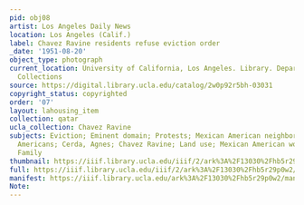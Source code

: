 ```yaml
---
pid: obj08
artist: Los Angeles Daily News
location: Los Angeles (Calif.)
label: Chavez Ravine residents refuse eviction order
_date: '1951-08-20'
object_type: photograph
current_location: University of California, Los Angeles. Library. Department of Special
  Collections
source: https://digital.library.ucla.edu/catalog/2w0p92r5bh-03031
copyright_status: copyrighted
order: '07'
layout: lahousing_item
collection: qatar
ucla_collection: Chavez Ravine
subjects: Eviction; Eminent domain; Protests; Mexican American neighborhoods; Mexican
  Americans; Cerda, Agnes; Chavez Ravine; Land use; Mexican American women; Aréchiga
  Family
thumbnail: https://iiif.library.ucla.edu/iiif/2/ark%3A%2F13030%2Fhb5r29p0w2/full/250,/0/default.jpg
full: https://iiif.library.ucla.edu/iiif/2/ark%3A%2F13030%2Fhb5r29p0w2/full/full/0/default.jpg
manifest: https://iiif.library.ucla.edu/ark%3A%2F13030%2Fhb5r29p0w2/manifest
Note: 
---
```

